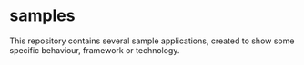 # samples

This repository contains several sample applications, created to show some specific behaviour, framework or technology.
